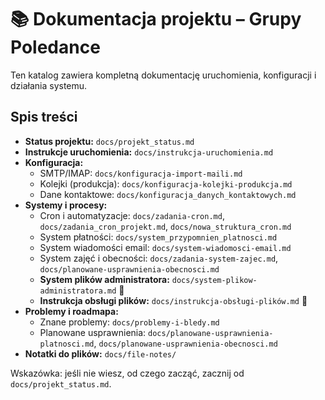 # 📚 Dokumentacja projektu – Grupy Poledance

Ten katalog zawiera kompletną dokumentację uruchomienia, konfiguracji i działania systemu.

## Spis treści

- **Status projektu:** `docs/projekt_status.md`
- **Instrukcje uruchomienia:** `docs/instrukcja-uruchomienia.md`
- **Konfiguracja:**
  - SMTP/IMAP: `docs/konfiguracja-import-maili.md`
  - Kolejki (produkcja): `docs/konfiguracja-kolejki-produkcja.md`
  - Dane kontaktowe: `docs/konfiguracja_danych_kontaktowych.md`
- **Systemy i procesy:**
  - Cron i automatyzacje: `docs/zadania-cron.md`, `docs/zadania_cron_projekt.md`, `docs/nowa_struktura_cron.md`
  - System płatności: `docs/system_przypomnien_platnosci.md`
  - System wiadomości email: `docs/system-wiadomosci-email.md`
  - System zajęć i obecności: `docs/zadania-system-zajec.md`, `docs/planowane-usprawnienia-obecnosci.md`
  - **System plików administratora:** `docs/system-plikow-administratora.md` 📁
  - **Instrukcja obsługi plików:** `docs/instrukcja-obsługi-plików.md` 📖
- **Problemy i roadmapa:**
  - Znane problemy: `docs/problemy-i-bledy.md`
  - Planowane usprawnienia: `docs/planowane-usprawnienia-platnosci.md`, `docs/planowane-usprawnienia-obecnosci.md`
- **Notatki do plików:** `docs/file-notes/`

Wskazówka: jeśli nie wiesz, od czego zacząć, zacznij od `docs/projekt_status.md`.


